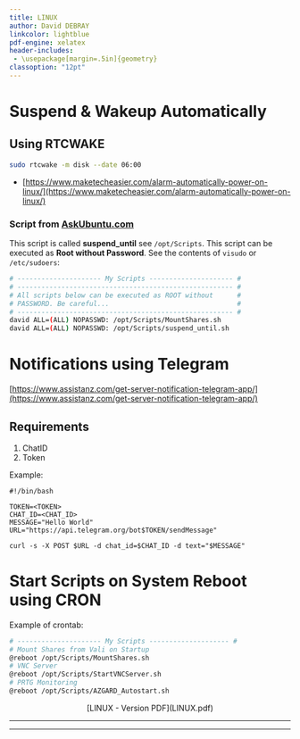 ```yaml
---
title: LINUX
author: David DEBRAY
linkcolor: lightblue
pdf-engine: xelatex
header-includes:
 - \usepackage[margin=.5in]{geometry}
classoption: "12pt"
---
```

<link rel="icon" href="favicon.png" type="image/png" />

# Suspend & Wakeup Automatically
## Using RTCWAKE

```bash
sudo rtcwake -m disk --date 06:00
```

- [https://www.maketecheasier.com/alarm-automatically-power-on-linux/](https://www.maketecheasier.com/alarm-automatically-power-on-linux/)

### Script from [AskUbuntu.com](https://askubuntu.com/questions/61708/automatically-sleep-and-wake-up-at-specific-times)

This script is called **suspend_until** see ``/opt/Scripts``.
This script can be executed as **Root without Password**. See the contents of ``visudo`` or ``/etc/sudoers``:

```bash
# --------------------- My Scripts --------------------- #
# ------------------------------------------------------ #
# All scripts below can be executed as ROOT without      #
# PASSWORD. Be careful...                                #
# ------------------------------------------------------ #
david ALL=(ALL) NOPASSWD: /opt/Scripts/MountShares.sh
david ALL=(ALL) NOPASSWD: /opt/Scripts/suspend_until.sh

```

# Notifications using **Telegram**

[https://www.assistanz.com/get-server-notification-telegram-app/](https://www.assistanz.com/get-server-notification-telegram-app/)

## Requirements
1. ChatID
2. Token

Example:

```shell
#!/bin/bash

TOKEN=<TOKEN>
CHAT_ID=<CHAT_ID>
MESSAGE="Hello World"
URL="https://api.telegram.org/bot$TOKEN/sendMessage"

curl -s -X POST $URL -d chat_id=$CHAT_ID -d text="$MESSAGE"
```

# Start Scripts on System Reboot using **CRON**
Example of crontab:

```bash
# --------------------- My Scripts -------------------- #
# Mount Shares from Vali on Startup
@reboot /opt/Scripts/MountShares.sh
# VNC Server
@reboot /opt/Scripts/StartVNCServer.sh
# PRTG Monitoring
@reboot /opt/Scripts/AZGARD_Autostart.sh
```


<p style="text-align: center"> [LINUX - Version PDF](LINUX.pdf) </p>

---

---

